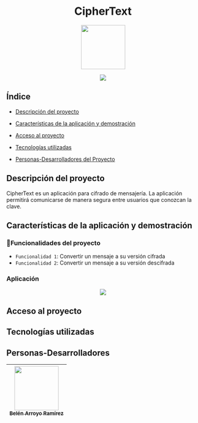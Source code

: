 <h1 align="center"> CipherText </h1>
<p align='center'>
<img src='https://user-images.githubusercontent.com/56883042/170859629-d2577980-f826-4eb6-a1fd-2587bfb2bee6.png' width=115></p> 

<p align="center">
<img src="https://img.shields.io/badge/STATUS-EN%20DESAROLLO-green">
</p>

## Índice

* [Descripción del proyecto](#descripción-del-proyecto)

* [Características de la aplicación y demostración](#Características-de-la-aplicación-y-demostración)

* [Acceso al proyecto](#acceso-al-proyecto)

* [Tecnologías utilizadas](#tecnologías-utilizadas)

* [Personas-Desarrolladores del Proyecto](#personas-desarrolladores)



## Descripción del proyecto

CipherText es un aplicación para cifrado de mensajería. La aplicación permitirá comunicarse de manera segura entre usuarios que conozcan la clave.

## Características de la aplicación y demostración

### :hammer:Funcionalidades del proyecto

- `Funcionalidad 1`: Convertir un mensaje a su versión cifrada
- `Funcionalidad 2`: Convertir un mensaje a su versión descifrada

### Aplicación

<p align='center'>
<img src='imagenes/CifradoCesar.gif'>
</p>

## Acceso al proyecto

## Tecnologías utilizadas

## Personas-Desarrolladores

| [<img src="https://user-images.githubusercontent.com/56883042/170875836-6d007ee7-7833-4c7f-b671-82d09ec6abcc.jpg" width=115><br><sub>Belén Arroyo Ramírez</sub>](https://github.com/Abelen21) |  
| :---: |










